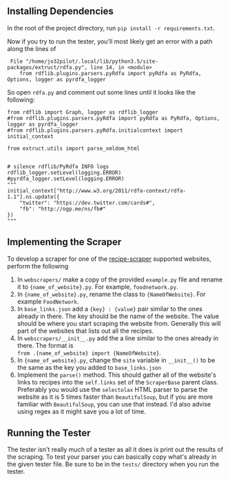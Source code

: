 ## Installing Dependencies

In the root of the project directory, run `pip install -r requirements.txt`.  

Now if you try to run the tester, you'll most likely get an error with a path
along the lines of 

```
 File "/home/jo32pilot/.local/lib/python3.5/site-packages/extruct/rdfa.py", line 14, in <module>
    from rdflib.plugins.parsers.pyRdfa import pyRdfa as PyRdfa, Options, logger as pyrdfa_logger
```

So open `rdfa.py` and comment out some lines until it looks like the following:

```
from rdflib import Graph, logger as rdflib_logger
#from rdflib.plugins.parsers.pyRdfa import pyRdfa as PyRdfa, Options, logger as pyrdfa_logger
#from rdflib.plugins.parsers.pyRdfa.initialcontext import initial_context

from extruct.utils import parse_xmldom_html


# silence rdflib/PyRdfa INFO logs
rdflib_logger.setLevel(logging.ERROR)
#pyrdfa_logger.setLevel(logging.ERROR)
"""
initial_context["http://www.w3.org/2011/rdfa-context/rdfa-1.1"].ns.update({
    "twitter": "https://dev.twitter.com/cards#",
    "fb": "http://ogp.me/ns/fb#"
})
"""
```

## Implementing the Scraper

To develop a scraper for one of the [recipe-scraper](https://github.com/hhursev/recipe-scrapers)
supported websites, perform the following 
1. In `webscrapers/` make a copy of the provided `example.py` file and rename it to 
`{name_of_website}.py`. For example, `foodnetwork.py`. 
2. In `{name_of_website}.py`, rename the class to `{NameOfWebsite}`. 
For example `FoodNetwork`.
3. In `base_links.json` add a `{key} : {value}` pair similar to the ones already
in there. The key should be the name of the website.
The value should be where you start scraping the website from. Generally this
will part of the websites that lists out all the recipes.
4. In `webscrapers/__init__.py` add the a line similar to the ones already in 
there. The format is  
`from .{name_of_website} import {NameOfWebsite}`.
5. In `{name_of_website}.py`, change the `site` variable in `__init__()`
to be the same as the key you added to `base_links.json`
6. Implement the `parse()` method. This should gather all of the website's links
to recipes into the `self.links` set of the `ScraperBase` parent class. 
Preferably you would use the `selectolax` HTML parser to parse the website as it
is 5 times faster than `BeautifulSoup`, but if you are more familiar with
`BeautifulSoup`, you can use that instead. I'd also advise using regex as it
might save you a lot of time.

## Running the Tester

The tester isn't really much of a tester as all it does is print out the results
of the scraping. To test your parser you can basically copy what's already in 
the given tester file. Be sure to be in the `tests/` directory when you run the 
tester.
